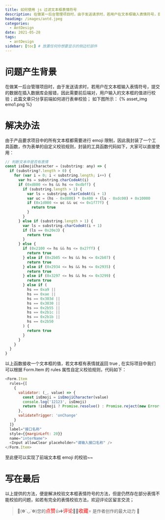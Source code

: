 ```yaml
---
title: 如何使用 js 过滤文本框表情符号
description: 在做某一后台管理项目时，由于发送请求时，若用户在文本框输入表情符号，提交的数据在插入数据库会报错，因此需要前后端对，用户输入的文本框的值进行校验；此篇文章只分享前端如何进行表单校验；
headimg: /images/antd.jpeg
categories:
  - AntDesign
date: 2021-05-28
tags:
  - antDesign
sidebar: [toc] # 放置任何你想要显示的侧边栏部件
---
```


# 问题产生背景

在做某一后台管理项目时，由于发送请求时，若用户在文本框输入表情符号，提交的数据在插入数据库会报错，因此需要前后端对，用户输入的文本框的值进行校验；此篇文章只分享前端如何进行表单校验；
如下图所示：
{% asset_img emo1.png %}

# 解决办法

由于产品要求项目中的所有文本框都需要进行 emoji 限制，因此我封装了一个工具函数，作为表单的自定义校验规则，封装的工具函数代码如下，大家可以直接使用：

```javascript
// 判断文本中是否有表情
const isEmojiCharacter = (substring: any) => {
  if (substring?.length > 0) {
    for (var i = 0; i < substring.length; i++) {
      var hs = substring.charCodeAt(i)
      if (0xd800 <= hs && hs <= 0xdbff) {
        if (substring.length > 1) {
          var ls = substring.charCodeAt(i + 1)
          var uc = (hs - 0xd800) * 0x400 + (ls - 0xdc00) + 0x10000
          if (0x1d000 <= uc && uc <= 0x1f77f) {
            return true
          }
        }
      } else if (substring.length > 1) {
        var ls = substring.charCodeAt(i + 1)
        if (ls == 0x20e3) {
          return true
        }
      } else {
        if (0x2100 <= hs && hs <= 0x27ff) {
          return true
        } else if (0x2b05 <= hs && hs <= 0x2b07) {
          return true
        } else if (0x2934 <= hs && hs <= 0x2935) {
          return true
        } else if (0x3297 <= hs && hs <= 0x3299) {
          return true
        } else if (
          hs == 0xa9 ||
          hs == 0xae ||
          hs == 0x303d ||
          hs == 0x3030 ||
          hs == 0x2b55 ||
          hs == 0x2b1c ||
          hs == 0x2b1b ||
          hs == 0x2b50
        ) {
          return true
        }
      }
    }
  }
}
```

以上函数接收一个文本框的值，若文本框有表情就返回 true , 在实际项目中我们可以根据 Form.Item 的 rules 属性自定义校验规则，代码如下：

```javascript
<Form.Item
  rules={[
    {
      validator: (_, value) => {
        const isEmoji = isEmojiCharacter(value)
        console.log('12123', isEmoji)
        return !isEmoji ? Promise.resolve() : Promise.reject(new Error('不允许输入表情符号'))
      },
      validateTrigger: 'onChange'
    }
  ]}
  label="接口名称"
  style={{marginLeft: 20}}
  name="interName">
  <Input allowClear placeholder="请输入接口名称" />
</Form.Item>
```

至此便可以实现了前端文本框 emoji 的校验~~

# 写在最后

以上提供的方法，便是解决校验文本框表情符号的方法，但是仍然存在部分表情不能校验的问题，如若有完全的表情校验方法，欢迎评论区留言交流；

> 🥂(❁´◡`❁)您的<font  color=red size=3>点赞</font>👍➕<font  color=red size=3>评论</font>📝➕<font  color=red size=3>收藏</font>⭐ 是作者创作的最大动力 🤞
